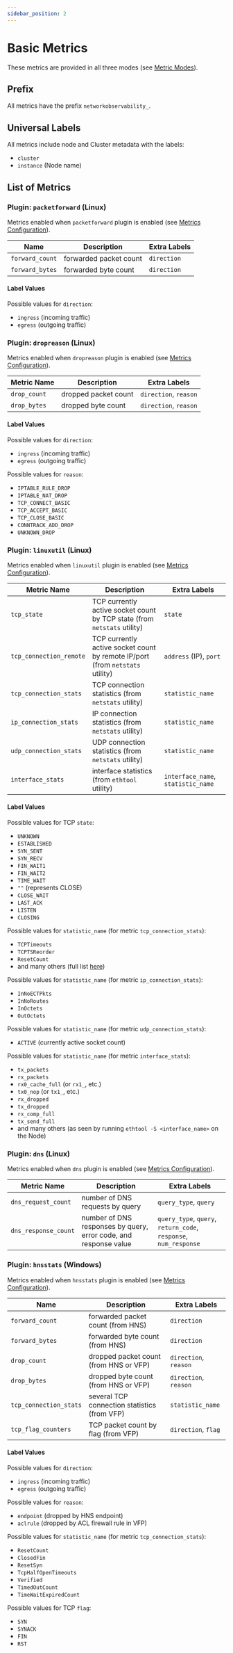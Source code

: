 ```yaml
---
sidebar_position: 2
---
```

# Basic Metrics

These metrics are provided in all three modes (see [Metric Modes](./modes.md)).

## Prefix

All metrics have the prefix `networkobservability_`.

## Universal Labels

All metrics include node and Cluster metadata with the labels:

- `cluster`
- `instance` (Node name)

## List of Metrics

### Plugin: `packetforward` (Linux)

Metrics enabled when `packetforward` plugin is enabled (see [Metrics Configuration](../configuration.md)).

|        Name             | Description              | Extra Labels  |
| ----------------------- | -----------------------  | ------------- |
| `forward_count`         | forwarded packet count   | `direction`   |
| `forward_bytes`         | forwarded byte count     | `direction`   |

#### Label Values

Possible values for `direction`:

- `ingress` (incoming traffic)
- `egress` (outgoing traffic)

### Plugin: `dropreason` (Linux)

Metrics enabled when `dropreason` plugin is enabled (see [Metrics Configuration](../configuration.md)).

| Metric Name             | Description              | Extra Labels          |
| ----------------------- | ------------------------ | --------------------- |
| `drop_count`            | dropped packet count     | `direction`, `reason` |
| `drop_bytes`            | dropped byte count       | `direction`, `reason` |

#### Label Values

Possible values for `direction`:

- `ingress` (incoming traffic)
- `egress` (outgoing traffic)

Possible values for `reason`:

- `IPTABLE_RULE_DROP`
- `IPTABLE_NAT_DROP`
- `TCP_CONNECT_BASIC`
- `TCP_ACCEPT_BASIC`
- `TCP_CLOSE_BASIC`
- `CONNTRACK_ADD_DROP`
- `UNKNOWN_DROP`

### Plugin: `linuxutil` (Linux)

Metrics enabled when `linuxutil` plugin is enabled (see [Metrics Configuration](../configuration.md)).

| Metric Name             | Description                                                                     | Extra Labels                       |
| ----------------------- | ------------------------------------------------------------------------------- | ---------------------------------- |
| `tcp_state`             | TCP currently active socket count by TCP state (from `netstats` utility)        | `state`                            |
| `tcp_connection_remote` | TCP currently active socket count by remote IP/port  (from `netstats` utility)  | `address` (IP), `port`             |
| `tcp_connection_stats`  | TCP connection statistics  (from `netstats` utility)                            | `statistic_name`                   |
| `ip_connection_stats`   | IP connection statistics  (from `netstats` utility)                             | `statistic_name`                   |
| `udp_connection_stats`  | UDP connection statistics (from `netstats` utility)                             | `statistic_name`                   |
| `interface_stats`       | interface statistics (from `ethtool` utility)                                   | `interface_name`, `statistic_name` |

#### Label Values

Possible values for TCP `state`:

- `UNKNOWN`
- `ESTABLISHED`
- `SYN_SENT`
- `SYN_RECV`
- `FIN_WAIT1`
- `FIN_WAIT2`
- `TIME_WAIT`
- `""` (represents CLOSE)
- `CLOSE_WAIT`
- `LAST_ACK`
- `LISTEN`
- `CLOSING`

Possible values for `statistic_name` (for metric `tcp_connection_stats`):

- `TCPTimeouts`
- `TCPTSReorder`
- `ResetCount`
- and many others (full list [here](../plugins/linuxutil.md#label-values-for-tcp_connection_stats))

Possible values for `statistic_name` (for metric `ip_connection_stats`):

- `InNoECTPkts`
- `InNoRoutes`
- `InOctets`
- `OutOctets`

Possible values for `statistic_name` (for metric `udp_connection_stats`):

- `ACTIVE` (currently active socket count)

Possible values for `statistic_name` (for metric `interface_stats`):

- `tx_packets`
- `rx_packets`
- `rx0_cache_full` (or `rx1_`, etc.)
- `tx0_nop` (or `tx1_`, etc.)
- `rx_dropped`
- `tx_dropped`
- `rx_comp_full`
- `tx_send_full`
- and many others (as seen by running `ethtool -S <interface_name>` on the Node)

### Plugin: `dns` (Linux)

Metrics enabled when `dns` plugin is enabled (see [Metrics Configuration](../configuration.md)).

| Metric Name                  | Description                                                      | Extra Labels                                                     |
| ---------------------------- | ---------------------------------------------------------------- | ---------------------------------------------------------------- |
| `dns_request_count`          | number of DNS requests by query                                  | `query_type`, `query`                                            |
| `dns_response_count`         | number of DNS responses by query, error code, and response value | `query_type`, `query`, `return_code`, `response`, `num_response` |

### Plugin: `hnsstats` (Windows)

Metrics enabled when `hnsstats` plugin is enabled (see [Metrics Configuration](../configuration.md)).

|        Name             | Description                                   | Extra Labels          |
| ----------------------- | ----------------------------------------------| --------------------- |
| `forward_count`         | forwarded packet count (from HNS)             | `direction`           |
| `forward_bytes`         | forwarded byte count (from HNS)               | `direction`           |
| `drop_count`            | dropped packet count (from HNS or VFP)        | `direction`, `reason` |
| `drop_bytes`            | dropped byte count (from HNS or VFP)          | `direction`, `reason` |
| `tcp_connection_stats`  | several TCP connection statistics (from VFP)  | `statistic_name`      |
| `tcp_flag_counters`     | TCP packet count by flag (from VFP)           | `direction`, `flag`   |

#### Label Values

Possible values for `direction`:

- `ingress` (incoming traffic)
- `egress` (outgoing traffic)

Possible values for `reason`:

- `endpoint` (dropped by HNS endpoint)
- `aclrule` (dropped by ACL firewall rule in VFP)

Possible values for `statistic_name` (for metric `tcp_connection_stats`):

- `ResetCount`
- `ClosedFin`
- `ResetSyn`
- `TcpHalfOpenTimeouts`
- `Verified`
- `TimedOutCount`
- `TimeWaitExpiredCount`

Possible values for TCP `flag`:

- `SYN`
- `SYNACK`
- `FIN`
- `RST`
